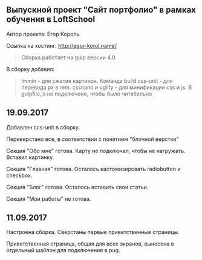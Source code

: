 Выпускной проект "Сайт портфолио" в рамках обучения в LoftSchool
---------------------
Автор проекта: Егор Король

Ссылка на хостинг: http://egor-korol.name/

> Сборка работает на gulp версии 4.0. 

В сборку добавил: 
> immin - для сжатия картинок. Команда build
> css-unit - для перевода px в rem.
> cssnano и uglify - для минификации css и js. В gulpfile.js не подключено, чтобы было читабельно


19.09.2017
---------------------
Добавлен ccs-unit в сборку.

Переверстано все, в соответствии с понятием "блочной верстки"

Секция "Обо мне" готова. Карту не подключал, чтобы не нагружать. Вставил картинку.

Секция "Главная" готова. Осталось кастомизировать radiobutton и checkbox.

Секция "Блог" готова. Осталось вставить свои статьи.

Секция "Мои работы" не готова.


11.09.2017
---------------------
Настроена сборка. Сверстаны первые приветственные страницы.

Приветственная страница, общая для всех экранов, вынесена в отдельный шаблон для подключения в pug.